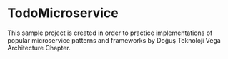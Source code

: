 # TodoMicroservice
This sample project is created in order to practice implementations of popular microservice patterns and frameworks by Doğuş Teknoloji Vega Architecture Chapter.
